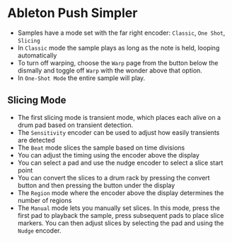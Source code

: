 # Ableton Push Simpler

- Samples have a mode set with the far right encoder: `Classic`, `One Shot`, `Slicing`
- In `Classic` mode the sample plays as long as the note is held, looping automatically
- To turn off warping, choose the `Warp` page from the button below the dismally and toggle off `Warp` with the wonder above that option.
- In `One-Shot Mode` the entire sample will play.

## Slicing Mode

- The first slicing mode is transient mode, which places each alive on a drum pad based on transient detection.
- The `Sensitivity` encoder can be used to adjust how easily transients are detected
- The `Beat` mode slices the sample based on time divisions
- You can adjust the timing using the encoder above the display
- You can select a pad and use the nudge encoder to select a slice start point
- You can convert the slices to a drum rack by pressing the convert button and then pressing the button  under the display
- The `Region` mode where the encoder above the display determines the number of regions
- The `Manual` mode lets you manually set slices. In this mode, press the first pad to playback the sample, press subsequent pads to place slice markers. You can then adjust slices by selecting the pad and using the `Nudge` encoder.